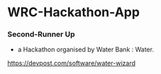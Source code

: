 # WRC-Hackathon-App
### Second-Runner Up
- a Hackathon organised by Water Bank : Water.

https://devpost.com/software/water-wizard
